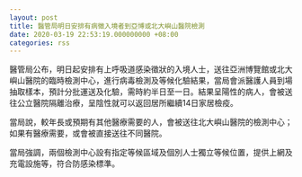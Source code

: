 ```yaml
---
layout: post
title: 醫管局明日安排有病徵入境者到亞博或北大嶼山醫院檢測
date: 2020-03-19 22:53:19.000000000 +08:00
categories: rss
---
```


醫管局公布，明日起安排有上呼吸道感染徵狀的入境人士，送往亞洲博覽館或北大嶼山醫院的臨時檢測中心，進行病毒檢測及等候化驗結果，當局會派醫護人員到場抽取樣本，預計分批運送及化驗，需時約半日至一日。結果呈陽性的病人，會被送往公立醫院隔離治療，呈陰性就可以返回居所繼續14日家居檢疫。

當局說，較年長或預期有其他醫療需要的人，會被送往北大嶼山醫院的檢測中心；如果有醫療需要，或會被直接送往不同醫院。

當局強調，兩個檢測中心設有指定等候區域及個別人士獨立等候位置，提供上網及充電設施等，符合防感染標準。
